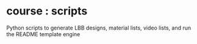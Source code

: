 # course : scripts
Python scripts to generate LBB designs, material lists, video lists, and run the README template engine
